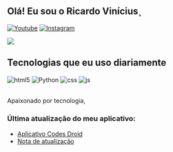 ## Olá! Eu sou o Ricardo Vinícius¸

[![Youtube](https://img.shields.io/badge/YouTube-FF0000?style=for-the-badge&logo=youtube&logoColor=white)](https://youtube.com/@RickDroidDev)
[![Instagram](https://img.shields.io/badge/Instagram-E4405F?style=for-the-badge&logo=instagram&logoColor=white)](https://instagram.com/rickdroid.dev)

<picture>
<source 
  srcset="https://github-readme-stats.vercel.app/api?username=RickDroidDev&show_icons=true&theme=dark"
  media="(prefers-color-scheme: dark)"
/>
<source
  srcset="https://github-readme-stats.vercel.app/api?username=RickDroidDev&show_icons=true"
  media="(prefers-color-scheme: light), (prefers-color-scheme: no-preference)"
/>
<img src="https://github-readme-stats.vercel.app/api?username=RickDroidDev&show_icons=true" />
</picture>


## Tecnologias que eu uso diariamente

<div style="display: inline_block">
  <img align="center" alt="html5" src="https://img.shields.io/badge/HTML5-E34F26?style=for-the-badge&logo=html5&logoColor=white" />
  <img align="center" alt="Python" src="https://img.shields.io/badge/Python-3776AB?style=for-the-badge&logo=python&logoColor=white" />
  <img align="center" alt="css" src="https://img.shields.io/badge/CSS3-1572B6?style=for-the-badge&logo=css3&logoColor=white" />
  <img align="center" alt="js" src="https://img.shields.io/badge/JavaScript-F7DF1E?style=for-the-badge&logo=javascript&logoColor=black" />
</div><br/>

Apaixonado por tecnologia,

### Última atualização do meu aplicativo:
- [Aplicativo Codes Droid](https://github.com/RickDroidDev/arquivo-apk/blob/621660ee5b50e47153c4e259979f0efdf494387f/Codes%20Droid_1.0%20(1).apk)<br/>
- [Nota de atualização](https://github.com/RickDroidDev/ARQUIVO-APK/blob/27a7a5a5aa714c334495ac84184603ee33029eba/Nota%20de%20atualiza%C3%A7%C3%A3o.md)<br/>
